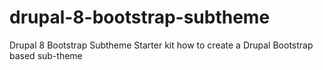 # drupal-8-bootstrap-subtheme
Drupal 8 Bootstrap Subtheme
Starter kit how to create a Drupal Bootstrap based sub-theme